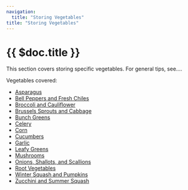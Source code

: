```yaml
---
navigation:
  title: "Storing Vegetables"
title: "Storing Vegetables"
---
```


# {{ $doc.title }}

This section covers storing specific vegetables. For general tips, see....

Vegetables covered:
- [Asparagus](/storing_vegetables/asparagus)
- [Bell Peppers and Fresh Chiles](/storing_vegetables/bell_peppers_and_fresh_chiles)
- [Broccoli and Cauliflower](/storing_vegetables/broccoli_and_cauliflower)
- [Brussels Sprouts and Cabbage](/storing_vegetables/brussels_sprouts_and_cabbage)
- [Bunch Greens](/storing_vegetables/bunch_greens)
- [Celery](/storing_vegetables/celery)
- [Corn](/storing_vegetables/corn)
- [Cucumbers](/storing_vegetables/cucumbers)
- [Garlic](/storing_vegetables/garlic)
- [Leafy Greens](/storing_vegetables/leafy_greens)
- [Mushrooms](/storing_vegetables/mushrooms)
- [Onions, Shallots, and Scallions](/storing_vegetables/onions_shallots_and_scallions)
- [Root Vegetables](/storing_vegetables/root_vegetables)
- [Winter Squash and Pumpkins](/storing_vegetables/winter_squash_and_pumpkins)
- [Zucchini and Summer Squash](/storing_vegetables/zucchini_and_summer_squash)
